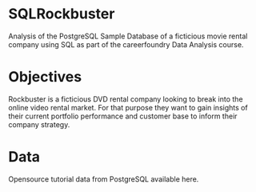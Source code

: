 # SQLRockbuster

Analysis of the PostgreSQL Sample Database of a ficticious movie rental company using SQL as part of the careerfoundry Data Analysis course.

# Objectives

Rockbuster is a ficticious DVD rental company looking to break into the online video rental market. For that purpose they want to gain insights of their current portfolio performance and customer base to inform their company strategy.

# Data

Opensource tutorial data from PostgreSQL available here.
